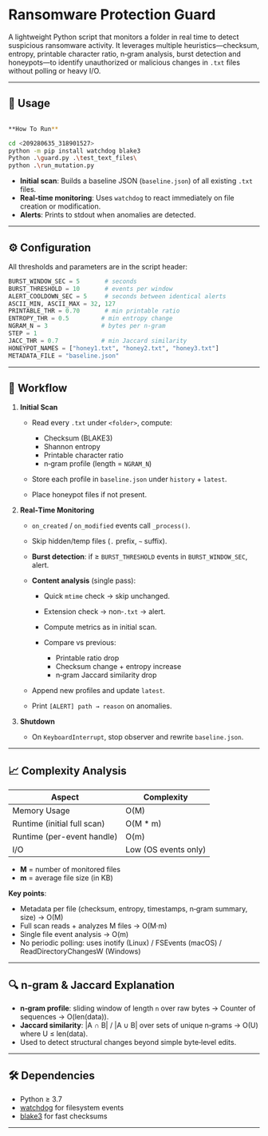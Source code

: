 # Ransomware Protection Guard

A lightweight Python script that monitors a folder in real time to detect suspicious ransomware activity. It leverages multiple heuristics—checksum, entropy, printable character ratio, n‑gram analysis, burst detection and honeypots—to identify unauthorized or malicious changes in `.txt` files without polling or heavy I/O.

---

## 📂 Usage

```bash

**How To Run**

cd <209280635_318901527>
python -m pip install watchdog blake3
Python .\guard.py .\test_text_files\
python .\run_mutation.py

```

* **Initial scan**: Builds a baseline JSON (`baseline.json`) of all existing `.txt` files.
* **Real‑time monitoring**: Uses `watchdog` to react immediately on file creation or modification.
* **Alerts**: Prints to stdout when anomalies are detected.

---

## ⚙️ Configuration

All thresholds and parameters are in the script header:

```python
BURST_WINDOW_SEC = 5       # seconds
BURST_THRESHOLD = 10       # events per window
ALERT_COOLDOWN_SEC = 5     # seconds between identical alerts
ASCII_MIN, ASCII_MAX = 32, 127
PRINTABLE_THR = 0.70       # min printable ratio
ENTROPY_THR = 0.5         # min entropy change
NGRAM_N = 3               # bytes per n‑gram
STEP = 1
JACC_THR = 0.7            # min Jaccard similarity
HONEYPOT_NAMES = ["honey1.txt", "honey2.txt", "honey3.txt"]
METADATA_FILE = "baseline.json"
```

---

## 🚀 Workflow

1. **Initial Scan**

   * Read every `.txt` under `<folder>`, compute:

     * Checksum (BLAKE3)
     * Shannon entropy
     * Printable character ratio
     * n‑gram profile (length = `NGRAM_N`)
   * Store each profile in `baseline.json` under `history` + `latest`.
   * Place honeypot files if not present.

2. **Real‑Time Monitoring**

   * `on_created` / `on_modified` events call `_process()`.
   * Skip hidden/temp files (`.` prefix, `~` suffix).
   * **Burst detection**: if ≥ `BURST_THRESHOLD` events in `BURST_WINDOW_SEC`, alert.
   * **Content analysis** (single pass):

     * Quick `mtime` check → skip unchanged.
     * Extension check → non‑`.txt` → alert.
     * Compute metrics as in initial scan.
     * Compare vs previous:

       * Printable ratio drop
       * Checksum change + entropy increase
       * n‑gram Jaccard similarity drop
   * Append new profiles and update `latest`.
   * Print `[ALERT] path → reason` on anomalies.

3. **Shutdown**

   * On `KeyboardInterrupt`, stop observer and rewrite `baseline.json`.

---

## 📈 Complexity Analysis

| **Aspect**                  | **Complexity**       |
| --------------------------- | -------------------- |
| Memory Usage                | O(M)                 |
| Runtime (initial full scan) | O(M \* m)            |
| Runtime (per-event handle)  | O(m)                 |
| I/O                         | Low (OS events only) |

* **M** = number of monitored files
* **m** = average file size (in KB)

**Key points**:

* Metadata per file (checksum, entropy, timestamps, n‑gram summary, size) → O(M)
* Full scan reads + analyzes M files → O(M·m)
* Single file event analysis → O(m)
* No periodic polling: uses inotify (Linux) / FSEvents (macOS) / ReadDirectoryChangesW (Windows)

---

## 🔍 n‑gram & Jaccard Explanation

* **n‑gram profile**: sliding window of length `n` over raw bytes → Counter of sequences → O(len(data)).
* **Jaccard similarity**:  |A ∩ B| / |A ∪ B| over sets of unique n‑grams → O(U) where U ≤ len(data).
* Used to detect structural changes beyond simple byte‑level edits.

---

## 🛠 Dependencies

* Python ≥ 3.7
* [watchdog](https://pypi.org/project/watchdog/) for filesystem events
* [blake3](https://pypi.org/project/blake3/) for fast checksums

---





